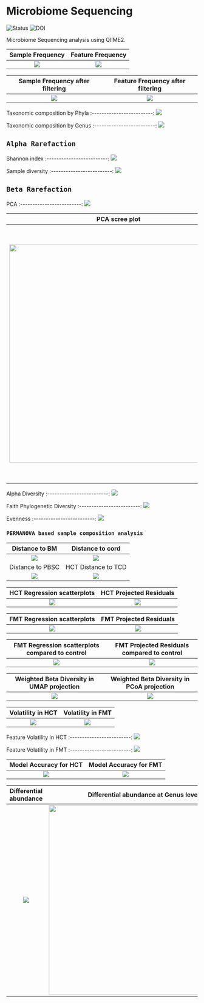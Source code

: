 # Microbiome Sequencing

![Status](https://img.shields.io/badge/status-alpha-red)
![DOI](https://img.shields.io/badge/DOI-in__progress-blue)

Microbiome Sequencing analysis using QIIME2.

Sample Frequency      | Feature Frequency
:-------------------------:|:-------------------------:
![](https://github.com/hasanwraeth/MicrobiomeSeq/blob/main/sample-frequencies.png)  |  ![](https://github.com/hasanwraeth/MicrobiomeSeq/blob/main/feature-frequencies.png)

Sample Frequency after filtering      | Feature Frequency after filtering
:-------------------------:|:-------------------------:
![](https://github.com/hasanwraeth/MicrobiomeSeq/blob/main/sample-frequencies-2.png)  |  ![](https://github.com/hasanwraeth/MicrobiomeSeq/blob/main/feature-frequencies-2.png)

Taxonomic composition by Phyla
:-------------------------:
![](https://github.com/hasanwraeth/MicrobiomeSeq/blob/main/level2bar.jpg)

Taxonomic composition by Genus
:-------------------------:
![](https://github.com/hasanwraeth/MicrobiomeSeq/blob/main/level7bar1.jpg)

## `Alpha Rarefaction`
Shannon index
:-------------------------:
![](https://github.com/hasanwraeth/MicrobiomeSeq/blob/main/alphashannon.png)

Sample diversity
:-------------------------:
![](https://github.com/hasanwraeth/MicrobiomeSeq/blob/main/alphasample.png)

## `Beta Rarefaction`
PCA
:-------------------------:
![](https://github.com/hasanwraeth/MicrobiomeSeq/blob/main/emperor.png)

PCA scree plot      | BrayCurtis-Mantel correlation for diversity
:-------------------------:|:-------------------------:
<img src="https://github.com/hasanwraeth/MicrobiomeSeq/blob/main/scree.jpg" width="575">   |  <img src="https://github.com/hasanwraeth/MicrobiomeSeq/blob/main/heatmap.png" width="675">

Alpha Diversity
:-------------------------:
![](https://github.com/hasanwraeth/MicrobiomeSeq/blob/main/alphacomp.jpg)

Faith Phylogenetic Diversity
:-------------------------:
![](https://github.com/hasanwraeth/MicrobiomeSeq/blob/main/faith.jpg)

Evenness
:-------------------------:
![](https://github.com/hasanwraeth/MicrobiomeSeq/blob/main/even.jpg)

### `PERMANOVA based sample composition analysis`
Distance to BM     | Distance to cord
:-------------------------:|:-------------------------:
![](https://github.com/hasanwraeth/MicrobiomeSeq/blob/main/BM.png)  |  ![](https://github.com/hasanwraeth/MicrobiomeSeq/blob/main/cord.png)
Distance to PBSC     | HCT Distance to TCD
![](https://github.com/hasanwraeth/MicrobiomeSeq/blob/main/PBSC.png)  |  ![](https://github.com/hasanwraeth/MicrobiomeSeq/blob/main/TCD.png)

HCT Regression scatterplots      | HCT Projected Residuals
:-------------------------:|:-------------------------:
![](https://github.com/hasanwraeth/MicrobiomeSeq/blob/main/plot.png)  |  ![](https://github.com/hasanwraeth/MicrobiomeSeq/blob/main/residuals.png)

FMT Regression scatterplots      | FMT Projected Residuals
:-------------------------:|:-------------------------:
![](https://github.com/hasanwraeth/MicrobiomeSeq/blob/main/plot1.png)  |  ![](https://github.com/hasanwraeth/MicrobiomeSeq/blob/main/residuals1.png)

FMT Regression scatterplots compared to control      | FMT Projected Residuals compared to control
:-------------------------:|:-------------------------:
![](https://github.com/hasanwraeth/MicrobiomeSeq/blob/main/plot2.png)  |  ![](https://github.com/hasanwraeth/MicrobiomeSeq/blob/main/residuals2.png)

Weighted Beta Diversity in UMAP projection      | Weighted Beta Diversity in PCoA projection 
:-------------------------:|:-------------------------:
![](https://github.com/hasanwraeth/MicrobiomeSeq/blob/main/emperorumap.png)  |  ![](https://github.com/hasanwraeth/MicrobiomeSeq/blob/main/emperorpcoa.png)

Volatility in HCT     | Volatility in FMT 
:-------------------------:|:-------------------------:
![](https://github.com/hasanwraeth/MicrobiomeSeq/blob/main/vol1.png)  |  ![](https://github.com/hasanwraeth/MicrobiomeSeq/blob/main/vol2.png)

Feature Volatility in HCT 
:-------------------------:
![](https://github.com/hasanwraeth/MicrobiomeSeq/blob/main/vola1.png)

Feature Volatility in FMT 
:-------------------------:
![](https://github.com/hasanwraeth/MicrobiomeSeq/blob/main/vola2.png)

Model Accuracy for HCT    | Model Accuracy for FMT 
:-------------------------:|:-------------------------:
![](https://github.com/hasanwraeth/MicrobiomeSeq/blob/main/acc1.png)  |  ![](https://github.com/hasanwraeth/MicrobiomeSeq/blob/main/acc2.png)

Differential abundance   | Differential abundance at Genus level
:-------------------------:|:-------------------------:
![](https://github.com/hasanwraeth/MicrobiomeSeq/blob/main/diff1.png)  |  <img src="https://github.com/hasanwraeth/MicrobiomeSeq/blob/main/diff2.png" width="500">
